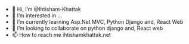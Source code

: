 - 👋 Hi, I’m @Ihtisham-Khattak
- 👀 I’m interested in ...
- 🌱 I’m currently learning Asp.Net MVC, Python Django and, React Web
- 💞️ I’m looking to collaborate on python django and, React web
- 📫 How to reach me ihtishamkhattak.net

<!---
Ihtisham-Khattak/Ihtisham-Khattak is a ✨ special ✨ repository because its `README.md` (this file) appears on your GitHub profile.
You can click the Preview link to take a look at your changes.
--->
